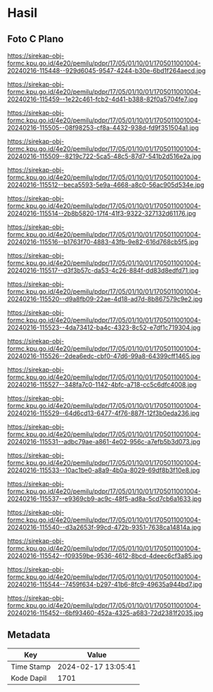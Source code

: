 # Hasil

## Foto C Plano

https://sirekap-obj-formc.kpu.go.id/4e20/pemilu/pdpr/17/05/01/10/01/1705011001004-20240216-115448--929d6045-9547-4244-b30e-6bd1f264aecd.jpg

https://sirekap-obj-formc.kpu.go.id/4e20/pemilu/pdpr/17/05/01/10/01/1705011001004-20240216-115459--1e22c461-fcb2-4d41-b388-82f0a5704fe7.jpg

https://sirekap-obj-formc.kpu.go.id/4e20/pemilu/pdpr/17/05/01/10/01/1705011001004-20240216-115505--08f98253-cf8a-4432-938d-fd9f351504a1.jpg

https://sirekap-obj-formc.kpu.go.id/4e20/pemilu/pdpr/17/05/01/10/01/1705011001004-20240216-115509--8219c722-5ca5-48c5-87d7-541b2d516e2a.jpg

https://sirekap-obj-formc.kpu.go.id/4e20/pemilu/pdpr/17/05/01/10/01/1705011001004-20240216-115512--beca5593-5e9a-4668-a8c0-56ac905d534e.jpg

https://sirekap-obj-formc.kpu.go.id/4e20/pemilu/pdpr/17/05/01/10/01/1705011001004-20240216-115514--2b8b5820-17f4-41f3-9322-327132d61176.jpg

https://sirekap-obj-formc.kpu.go.id/4e20/pemilu/pdpr/17/05/01/10/01/1705011001004-20240216-115516--b1763f70-4883-43fb-9e82-616d768cb5f5.jpg

https://sirekap-obj-formc.kpu.go.id/4e20/pemilu/pdpr/17/05/01/10/01/1705011001004-20240216-115517--d3f3b57c-da53-4c26-884f-dd83d8edfd71.jpg

https://sirekap-obj-formc.kpu.go.id/4e20/pemilu/pdpr/17/05/01/10/01/1705011001004-20240216-115520--d9a8fb09-22ae-4d18-ad7d-8b867579c9e2.jpg

https://sirekap-obj-formc.kpu.go.id/4e20/pemilu/pdpr/17/05/01/10/01/1705011001004-20240216-115523--4da73412-ba4c-4323-8c52-e7df1c719304.jpg

https://sirekap-obj-formc.kpu.go.id/4e20/pemilu/pdpr/17/05/01/10/01/1705011001004-20240216-115526--2dea6edc-cbf0-47d6-99a8-64399cff1465.jpg

https://sirekap-obj-formc.kpu.go.id/4e20/pemilu/pdpr/17/05/01/10/01/1705011001004-20240216-115527--348fa7c0-1142-4bfc-a718-cc5c6dfc4008.jpg

https://sirekap-obj-formc.kpu.go.id/4e20/pemilu/pdpr/17/05/01/10/01/1705011001004-20240216-115529--64d6cd13-6477-4f76-887f-12f3b0eda236.jpg

https://sirekap-obj-formc.kpu.go.id/4e20/pemilu/pdpr/17/05/01/10/01/1705011001004-20240216-115531--adbc79ae-a861-4e02-956c-a7efb5b3d073.jpg

https://sirekap-obj-formc.kpu.go.id/4e20/pemilu/pdpr/17/05/01/10/01/1705011001004-20240216-115533--10ac1be0-a8a9-4b0a-8029-69df8b3f10e8.jpg

https://sirekap-obj-formc.kpu.go.id/4e20/pemilu/pdpr/17/05/01/10/01/1705011001004-20240216-115537--e9369cb9-ac9c-48f5-ad8a-5cd7cb6a1633.jpg

https://sirekap-obj-formc.kpu.go.id/4e20/pemilu/pdpr/17/05/01/10/01/1705011001004-20240216-115540--d3a2653f-99cd-472b-9351-7638ca14814a.jpg

https://sirekap-obj-formc.kpu.go.id/4e20/pemilu/pdpr/17/05/01/10/01/1705011001004-20240216-115542--f09359be-9536-4612-8bcd-4deec6cf3a85.jpg

https://sirekap-obj-formc.kpu.go.id/4e20/pemilu/pdpr/17/05/01/10/01/1705011001004-20240216-115544--7459f634-b297-41b6-8fc9-49635a944bd7.jpg

https://sirekap-obj-formc.kpu.go.id/4e20/pemilu/pdpr/17/05/01/10/01/1705011001004-20240216-115452--6bf93460-452a-4325-a683-72d2381f2035.jpg


## Metadata

| Key        | Value               |
| ---------- | ------------------- |
| Time Stamp | 2024-02-17 13:05:41 |
| Kode Dapil | 1701                |



